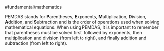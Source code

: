 #fundamental/mathematics

PEMDAS stands for **P**arentheses, **E**xponents, **M**ultiplication, **D**ivision, **A**ddition, and **S**ubtraction and is the order of operations used when solving mathematical equations. When using PEMDAS, it is important to remember that parentheses must be solved first, followed by exponents, then multiplication and division (from left to right), and finally addition and subtraction (from left to right).
